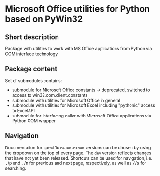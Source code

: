 # ​Microsoft Office utilities for Python based on PyWin32

## Short description

Package with utilities to work with MS Office applications from Python via COM interface technology

## Package content

Set of submodules contains:

- submodule for Microsoft Office constants -> deprecated, switched to access to win32.com.client.constants
- submodule with utilities for Microsoft Office in general
- submodule with utilities for Microsoft Excel including "pythonic" access to ExcelAPI
- submodule for interfacing caller with Microsoft Office applications via Python COM wrapper

## Navigation

Documentation for specific `MAJOR.MINOR` versions can be chosen by using the dropdown on the top of every page.
The `dev` version reflects changes that have not yet been released. Shortcuts can be used for navigation, i.e.
<kbd>,</kbd>/<kbd>p</kbd> and <kbd>.</kbd>/<kbd>n</kbd> for previous and next page, respectively, as well as
<kbd>/</kbd>/<kbd>s</kbd> for searching.
